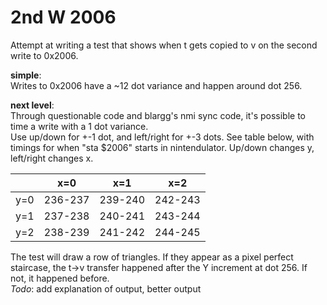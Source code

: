 # 2nd W 2006
Attempt at writing a test that shows when t gets copied to v on the second write to 0x2006.

**simple**:  
Writes to 0x2006 have a ~12 dot variance and happen around dot 256.

**next level**:  
Through questionable code and blargg's nmi sync code, it's possible to time a write with a 1 dot variance.  
Use up/down for +-1 dot, and left/right for +-3 dots. See table below, with timings for when "sta $2006" starts in nintendulator. Up/down changes y, left/right changes x.  

|     | x=0     | x=1     | x=2     |
|-----|---------|---------|---------|
| y=0 | 236-237 | 239-240 | 242-243 |
| y=1 | 237-238 | 240-241 | 243-244 |
| y=2 | 238-239 | 241-242 | 244-245 |

The test will draw a row of triangles. If they appear as a pixel perfect staircase, the t->v transfer happened after the Y increment at dot 256. If not, it happened before.  
*Todo*: add explanation of output, better output

